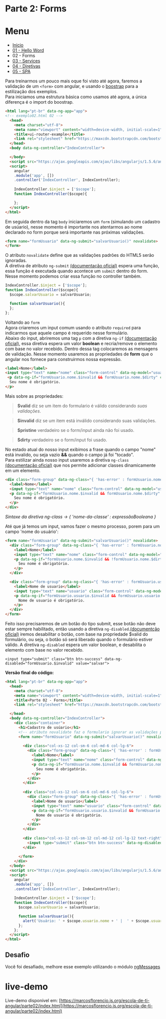 # Parte 2: Forms

# Menu
 -  [Inicio](../)
 -  [01 - Hello Word](../parte01/)
 -  02 - Forms
 -  [03 - Services](../parte03/)
 -  [04 - Diretivas](../parte04/)
 -  [05 - SPA](../parte05/)

Para treinarmos um pouco mais oque foi visto até agora, faremos a validação de um ```<form>``` com angular, e usando o [boostrap](http://getbootstrap.com/) para a estilização dos exemplos.  
Para iniciamos uma estrutura básica como usamos até agora, a única diferença é o import do boostrap.

```html
<html lang="pt-br" data-ng-app="app"> 
<!-- exemplo02.html 02 -->
  <head>
    <meta charset="utf-8">
    <meta name="viewport" content="width=device-width, initial-scale=1">
    <title>ui-router-example</title>
    <link rel="stylesheet" href="https://maxcdn.bootstrapcdn.com/bootstrap/3.3.6/css/bootstrap.min.css">
  </head>
  <body data-ng-controller="IndexController"> 

  </body>
  <script src="https://ajax.googleapis.com/ajax/libs/angularjs/1.5.6/angular.min.js"></script>
  <script>
    angular
    .module('app', [])
    .controller('IndexController', IndexController);
    
    IndexController.$inject = ['$scope']; 
    function IndexController($scope){

    };
  </script>
</html>
```
Em seguida dentro da tag `body` iniciaremos um `form` (simulando um cadastro de usúario), nesse momento é importante nos atentarmos ao nome declarado no form porque será importante nas próximas validações. 

```html
<form name="formUsuario" data-ng-submit="salvarUsuario()" novalidate>
</form>
```
O atributo ```novalidate``` define que as validações padrões do HTML5 serão ignoradas.  
A diretiva de atributo ```ng-submit``` [(documentação oficial)](https://docs.angularjs.org/api/ng/directive/ngSubmit) espera uma função, essa função é executada quando acontece um ```submit``` dentro do form.   
Nesse momento podemos criar essa função no controller também.
```js
IndexController.$inject = ['$scope']; 
function IndexController($scope){
  $scope.salvarUsuario = salvarUsuario;

  function salvarUsuario(){
  };
};
```  
Voltando ao `form`  
Agora criaremos um input comum usando o atributo `required` para indicarmos que aquele campo é requerido nesse formulário.  
Abaixo do input, abriremos uma tag `p` com a diretiva `ng-if` [(documentação oficial)](https://docs.angularjs.org/api/ng/directive/ngIf), essa diretiva espera um valor **boolean** e recria/remove o elemento com base no valor recebido. Dentro dessa tag colocaremos as mensagens de validação. Nesse momento usaremos as propriedades de **form** que o angular nos fornece para construirmos nossa expressão. 

```html
<label>Nome</label>
<input type="text" name="nome" class="form-control" data-ng-model="usuario.nome" required>
 <p data-ng-if="formUsuario.nome.$invalid && formUsuario.nome.$dirty" class="help-block">
  Seu nome é obrigatório.
</p>
```
Mais sobre as propriedades:
>**$valid**	diz se um item do formulario é válido considerando *suas validações*.

>**$invalid** diz se um item está inválido considerando suas validações.

>**$pristine** verdadeiro se o form/input ainda não foi usado.

>**$dirty**	verdadeiro se o form/input foi usado.

No estado atual do nosso input exibimos a frase quando o campo "nome" está invalido, ou seja vazio **&&** quando o campo já foi "tocado".  
Para estilizar ainda nosso input usaremos a diretiva ```ng-class``` [(documentação oficial)](https://docs.angularjs.org/api/ng/directive/ngClass) que nos permite adicionar classes dinamicamente em um elemento.   
```html
<div class="form-group" data-ng-class="{ 'has-error' : formUsuario.nome.$invalid && formUsuario.nome.$dirty }">
  <label>Nome</label>
  <input type="text" name="nome" class="form-control" data-ng-model="usuario.nome" required>
  <p data-ng-if="formUsuario.nome.$invalid && formUsuario.nome.$dirty" class="help-block">
    Seu nome é obrigatório.
  </p>
</div>
```
_Sintaxe da diretiva ng-class -> { 'nome-da-classe' : expressãoBooleana }_

Até que já temos um input, vamos fazer o mesmo processo, porem para um campo 'nome do usuário':
```html
<form name="formUsuario" data-ng-submit="salvarUsuario()" novalidate> 
  <div class="form-group" data-ng-class="{ 'has-error' : formUsuario.nome.$invalid && formUsuario.nome.$dirty }">
    <label>Nome</label>
    <input type="text" name="nome" class="form-control" data-ng-model="usuario.nome" required>
    <p data-ng-if="formUsuario.nome.$invalid && !formUsuario.nome.$dirty" class="help-block">
      Seu nome é obrigatório.
    </p>
  </div>

  <div class="form-group" data-ng-class="{ 'has-error' : formUsuario.usuario.$invalid && formUsuario.usuario.$dirty }">
    <label>Nome de usuario</label>
    <input type="text" name="usuario" class="form-control" data-ng-model="usuario.nomeUsuario" required>
    <p data-ng-if="formUsuario.usuario.$invalid && formUsuario.usuario.$dirty" class="help-block">
      Nome de usuario é obrigatório.
    </p>
  </div>
</form>
```
Feito isso precisaremos de um botão do tipo submit, esse botão não deve estar sempre habilitado, então usando a diretiva ```ng-disabled```.[(documentção oficial)](https://docs.angularjs.org/api/ng/directive/ngDisabled) iremos desabilitar o botão, com base na propriedade $valid do formulário, ou seja, o botão só será liberado quando o formulário estiver válido. A diretiva ```ng-disabled``` espera um valor boolean, e desabilita o elemento com base no valor recebido.
```
<input type="submit" class="btn btn-success" data-ng-disabled="formUsuario.$invalid" value="salvar">
```

**Versão final do código:** 
```html
<html lang="pt-br" data-ng-app="app"> 
  <head>
    <meta charset="utf-8">
    <meta name="viewport" content="width=device-width, initial-scale=1">
    <title>Parte 02 - Forms</title>
    <link rel="stylesheet" href="https://maxcdn.bootstrapcdn.com/bootstrap/3.3.6/css/bootstrap.min.css">

  </head>
  <body data-ng-controller="IndexController"> 
    <div class="container">
      <h1>Cadastro de usúario</h1>
      <!-- atributo novalidate faz o formulario ignorar as validações padrões do HTML  -->
      <form name="formUsuario" data-ng-submit="salvarUsuario()" novalidate> 
       
        <div class="col-xs-12 col-sm-6 col-md-6 col-lg-6">
          <div class="form-group" data-ng-class="{ 'has-error' : formUsuario.nome.$invalid && formUsuario.nome.$dirty }">
            <label>Nome</label>
            <input type="text" name="nome" class="form-control" data-ng-model="usuario.nome" required>
            <p data-ng-if="formUsuario.nome.$invalid && formUsuario.nome.$dirty" class="help-block">
              Seu nome é obrigatório.
            </p>
          </div>
        </div>
       
        <div class="col-xs-12 col-sm-6 col-md-6 col-lg-6">
          <div class="form-group" data-ng-class="{ 'has-error' : formUsuario.usuario.$invalid && formUsuario.usuario.$dirty }">
            <label>Nome de usuario</label>
            <input type="text" name="usuario" class="form-control" data-ng-model="usuario.nomeUsuario" required>
            <p data-ng-if="formUsuario.usuario.$invalid && formUsuario.usuario.$dirty" class="help-block">
              Nome de usuario é obrigatório.
            </p>
          </div>
        </div>
       
        <div class="col-xs-12 col-sm-12 col-md-12 col-lg-12 text-right">
          <input type="submit" class="btn btn-success" data-ng-disabled="formUsuario.$invalid" value="salvar">
        </div>
        
      </form>
    </div>
  </body>
  <script src="https://ajax.googleapis.com/ajax/libs/angularjs/1.5.6/angular.min.js"></script>
  <script>
    angular
    .module('app', [])
    .controller('IndexController', IndexController);
    
    IndexController.$inject = ['$scope']; 
    function IndexController($scope){
      $scope.salvarUsuario = salvarUsuario;

      function salvarUsuario(){
        alert('Usuário: ' + $scope.usuario.nome + ' |  ' + $scope.usuario.nomeUsuario + ' salvo!');
      };
    };
  </script>
</html>
```

## Desafio
Você foi desafiado, melhore esse exemplo utilizando o módulo [ngMessages](https://docs.angularjs.org/api/ngMessages/directive/ngMessages)


# live-demo
Live-demo disponível em:
[https://marcosflorencio.js.org/escola-de-ti-angular/parte02/index.html](https://marcosflorencio.js.org/escola-de-ti-angular/parte02/index.html)